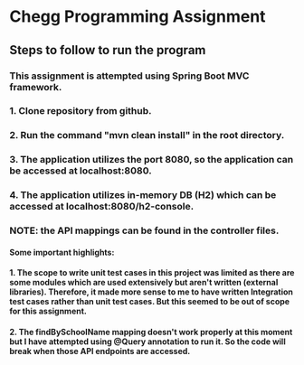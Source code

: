 # Chegg Programming Assignment

## Steps to follow to run the program

### This assignment is attempted using Spring Boot MVC framework.

### 1. Clone repository from github. 
### 2. Run the command "mvn clean install" in the root directory.
### 3. The application utilizes the port 8080, so the application can be accessed at localhost:8080.
### 4. The application utilizes in-memory DB (H2) which can be accessed at localhost:8080/h2-console.

### NOTE: the API mappings can be found in the controller files.

#### Some important highlights:
#### 1. The scope to write unit test cases in this project was limited as there are some modules which are used extensively but aren't written (external libraries). Therefore, it made more sense to me to have written Integration test cases rather than unit test cases. But this seemed to be out of scope for this assignment. 
#### 2. The findBySchoolName mapping doesn't work properly at this moment but I have attempted using @Query annotation to run it. So the code will break when those API endpoints are accessed.
